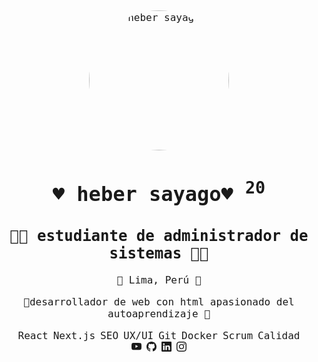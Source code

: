<!DOCTYPE html>
<html lang="es">

<head>
  <meta charset="UTF-8" />
  <meta name="viewport" content="width=device-width, initial-scale=1.0" />
  <title>heber sayago sistemas </title>
  <link rel="shortcut icon" href="./favicon.ico" type="image/x-icon">
  <style>
    :root {
      color-scheme: dark;
    }

    body {
      min-height: 100vh;
      margin: 0;
      all: unset;
      font-size: 16px;
      font-family: monospace;
      text-align: center;
  
    }

    main {
      min-height: 100vh;
        margin: 0;
       background-image: url('https://img.freepik.com/fotos-premium/fondo-abstracto-universo_257123-10721.jpg');
        background-size: cover;
        background-position: center;
        font-size: 16px;
        font-family: monospace;

        text-align: center;
        display: flex;
        align-items: center;
        justify-content: center;
      
    }

    img {
      border-radius: 50%;
      
      
      
      
     


    }

    ul {
      all: unset;
      list-style: none;
      display: flex;
      flex-wrap: wrap;
      justify-content: center;
      gap: 8px;

    }

    a {
      color: inherit;
    }
  
   
            
        
  </style>
</head>

<body>
  <main>
    <div>
      <img src="https://scontent.flim29-1.fna.fbcdn.net/v/t39.30808-6/382340733_1746393872544529_198672795736175490_n.jpg?_nc_cat=109&ccb=1-7&_nc_sid=a2f6c7&_nc_eui2=AeH8LITmRGUUfA9rG3rKYTQUKDeCr2kkGmIoN4KvaSQaYvSY4m_mOyBojGGWUS-hAlQhnqcVRlc-QiOu24F6ZMyG&_nc_ohc=--WQoWsC_ugAX_0JUiX&_nc_zt=23&_nc_ht=scontent.flim29-1.fna&oh=00_AfByEGgFumRrR1AHhrPWoWoiSYloBy_BYeNSlnBdiYbNYw&oe=651FDD91" alt="heber sayago" width="224"
        height="224"  />
      <h1>
        ♥ heber sayago♥
        <sup>20</sup>
      </h1>
      <h2>👨‍💻 estudiante de administrador de sistemas 👨‍💻</h2>
      <span>📌 Lima, Perú 📌</span>
      <p>
        🌌desarrollador de web con html apasionado del autoaprendizaje  🌌
      </p>
      <ul>
        <li>React</li>
        <li>Next.js</li>
        <li>SEO</li>
        <li>UX/UI</li>
        <li>Git</li>
        <li>Docker</li>
        <li>Scrum</li>
        <li>Calidad</li>
      </ul>
      <ul>
        <li>
          <a href="https://www.youtube.com/@elliotgaramendi">
            <svg xmlns="http://www.w3.org/2000/svg" width="16" height="16" fill="currentColor" class="bi bi-youtube"
              viewBox="0 0 16 16">
              <path
                d="M8.051 1.999h.089c.822.003 4.987.033 6.11.335a2.01 2.01 0 0 1 1.415 1.42c.101.38.172.883.22 1.402l.01.104.022.26.008.104c.065.914.073 1.77.074 1.957v.075c-.001.194-.01 1.108-.082 2.06l-.008.105-.009.104c-.05.572-.124 1.14-.235 1.558a2.007 2.007 0 0 1-1.415 1.42c-1.16.312-5.569.334-6.18.335h-.142c-.309 0-1.587-.006-2.927-.052l-.17-.006-.087-.004-.171-.007-.171-.007c-1.11-.049-2.167-.128-2.654-.26a2.007 2.007 0 0 1-1.415-1.419c-.111-.417-.185-.986-.235-1.558L.09 9.82l-.008-.104A31.4 31.4 0 0 1 0 7.68v-.123c.002-.215.01-.958.064-1.778l.007-.103.003-.052.008-.104.022-.26.01-.104c.048-.519.119-1.023.22-1.402a2.007 2.007 0 0 1 1.415-1.42c.487-.13 1.544-.21 2.654-.26l.17-.007.172-.006.086-.003.171-.007A99.788 99.788 0 0 1 7.858 2h.193zM6.4 5.209v4.818l4.157-2.408L6.4 5.209z" />
            </svg>
          </a>
        </li>
        <li>
          <svg xmlns="http://www.w3.org/2000/svg" width="16" height="16" fill="currentColor" class="bi bi-github"
            viewBox="0 0 16 16">
            <path
              d="M8 0C3.58 0 0 3.58 0 8c0 3.54 2.29 6.53 5.47 7.59.4.07.55-.17.55-.38 0-.19-.01-.82-.01-1.49-2.01.37-2.53-.49-2.69-.94-.09-.23-.48-.94-.82-1.13-.28-.15-.68-.52-.01-.53.63-.01 1.08.58 1.23.82.72 1.21 1.87.87 2.33.66.07-.52.28-.87.51-1.07-1.78-.2-3.64-.89-3.64-3.95 0-.87.31-1.59.82-2.15-.08-.2-.36-1.02.08-2.12 0 0 .67-.21 2.2.82.64-.18 1.32-.27 2-.27.68 0 1.36.09 2 .27 1.53-1.04 2.2-.82 2.2-.82.44 1.1.16 1.92.08 2.12.51.56.82 1.27.82 2.15 0 3.07-1.87 3.75-3.65 3.95.29.25.54.73.54 1.48 0 1.07-.01 1.93-.01 2.2 0 .21.15.46.55.38A8.012 8.012 0 0 0 16 8c0-4.42-3.58-8-8-8z" />
          </svg>
        </li>
        <li>
          <a href="https://www.linkedin.com/in/elliotgaramendi/">
            <svg xmlns="http://www.w3.org/2000/svg" width="16" height="16" fill="currentColor" class="bi bi-linkedin"
              viewBox="0 0 16 16">
              <path
                d="M0 1.146C0 .513.526 0 1.175 0h13.65C15.474 0 16 .513 16 1.146v13.708c0 .633-.526 1.146-1.175 1.146H1.175C.526 16 0 15.487 0 14.854V1.146zm4.943 12.248V6.169H2.542v7.225h2.401zm-1.2-8.212c.837 0 1.358-.554 1.358-1.248-.015-.709-.52-1.248-1.342-1.248-.822 0-1.359.54-1.359 1.248 0 .694.521 1.248 1.327 1.248h.016zm4.908 8.212V9.359c0-.216.016-.432.08-.586.173-.431.568-.878 1.232-.878.869 0 1.216.662 1.216 1.634v3.865h2.401V9.25c0-2.22-1.184-3.252-2.764-3.252-1.274 0-1.845.7-2.165 1.193v.025h-.016a5.54 5.54 0 0 1 .016-.025V6.169h-2.4c.03.678 0 7.225 0 7.225h2.4z" />
            </svg>
          </a>
        </li>
        <li>
          <a href="https://web.facebook.com/ebersayagorios?locale=es_LA">
            <svg xmlns="http://www.w3.org/2000/svg" width="16" height="16" fill="currentColor" class="bi bi-instagram"
              viewBox="0 0 16 16">
              <path
                d="M8 0C5.829 0 5.556.01 4.703.048 3.85.088 3.269.222 2.76.42a3.917 3.917 0 0 0-1.417.923A3.927 3.927 0 0 0 .42 2.76C.222 3.268.087 3.85.048 4.7.01 5.555 0 5.827 0 8.001c0 2.172.01 2.444.048 3.297.04.852.174 1.433.372 1.942.205.526.478.972.923 1.417.444.445.89.719 1.416.923.51.198 1.09.333 1.942.372C5.555 15.99 5.827 16 8 16s2.444-.01 3.298-.048c.851-.04 1.434-.174 1.943-.372a3.916 3.916 0 0 0 1.416-.923c.445-.445.718-.891.923-1.417.197-.509.332-1.09.372-1.942C15.99 10.445 16 10.173 16 8s-.01-2.445-.048-3.299c-.04-.851-.175-1.433-.372-1.941a3.926 3.926 0 0 0-.923-1.417A3.911 3.911 0 0 0 13.24.42c-.51-.198-1.092-.333-1.943-.372C10.443.01 10.172 0 7.998 0h.003zm-.717 1.442h.718c2.136 0 2.389.007 3.232.046.78.035 1.204.166 1.486.275.373.145.64.319.92.599.28.28.453.546.598.92.11.281.24.705.275 1.485.039.843.047 1.096.047 3.231s-.008 2.389-.047 3.232c-.035.78-.166 1.203-.275 1.485a2.47 2.47 0 0 1-.599.919c-.28.28-.546.453-.92.598-.28.11-.704.24-1.485.276-.843.038-1.096.047-3.232.047s-2.39-.009-3.233-.047c-.78-.036-1.203-.166-1.485-.276a2.478 2.478 0 0 1-.92-.598 2.48 2.48 0 0 1-.6-.92c-.109-.281-.24-.705-.275-1.485-.038-.843-.046-1.096-.046-3.233 0-2.136.008-2.388.046-3.231.036-.78.166-1.204.276-1.486.145-.373.319-.64.599-.92.28-.28.546-.453.92-.598.282-.11.705-.24 1.485-.276.738-.034 1.024-.044 2.515-.045v.002zm4.988 1.328a.96.96 0 1 0 0 1.92.96.96 0 0 0 0-1.92zm-4.27 1.122a4.109 4.109 0 1 0 0 8.217 4.109 4.109 0 0 0 0-8.217zm0 1.441a2.667 2.667 0 1 1 0 5.334 2.667 2.667 0 0 1 0-5.334z" />
            </svg>
          </a>
        </li>
      </ul>
    </div>
  </main>
</body>

</html>
